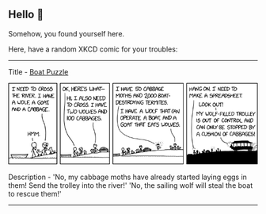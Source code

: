 ## Hello 👀

Somehow, you found yourself here.

Here, have a random XKCD comic for your troubles:

-----------------------------------

Title - [Boat Puzzle](https://xkcd.com/2348)

![Boat Puzzle](./random_comic.png)

Description - 'No, my cabbage moths have already started laying eggs in them! Send the trolley into the river!' 'No, the sailing wolf will steal the boat to rescue them!'

-----------------------------------